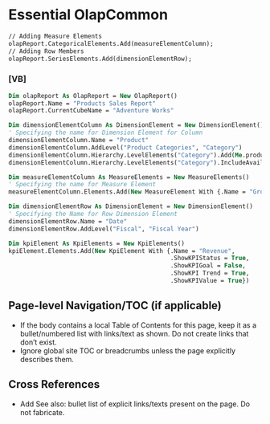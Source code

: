 <!--
source: image
domain: syncfusion-sdk
task: pdf-ocr-to-markdown
language: en (keep original; do not translate)
source_filename: page_060.jpeg
document_name: Olap Common
page_number: 060
page_id: Olap Common#page_060
product: Syncfusion Winforms
version: 11.4.0.26
timestamp: 2025-08-09T07:18:45Z
fidelity: lossless
-->

# Essential OlapCommon

```vb
// Adding Measure Elements
olapReport.CategoricalElements.Add(measureElementColumn);
// Adding Row Members
olapReport.SeriesElements.Add(dimensionElementRow);
```

### [VB]

```vb
Dim olapReport As OlapReport = New OlapReport()
olapReport.Name = "Products Sales Report"
olapReport.CurrentCubeName = "Adventure Works"

Dim dimensionElementColumn As DimensionElement = New DimensionElement()
' Specifying the name for Dimension Element for Column
dimensionElementColumn.Name = "Product"
dimensionElementColumn.AddLevel("Product Categories", "Category")
dimensionElementColumn.Hierarchy.LevelElements("Category").Add(Me.productName)
dimensionElementColumn.Hierarchy.LevelElements("Category").IncludeAvailableMembers = True

Dim measureElementColumn As MeasureElements = New MeasureElements()
' Specifying the name for Measure Element
measureElementColumn.Elements.Add(New MeasureElement With {.Name = "Gross Profit"})

Dim dimensionElementRow As DimensionElement = New DimensionElement()
' Specifying the Name for Row Dimension Element
dimensionElementRow.Name = "Date"
dimensionElementRow.AddLevel("Fiscal", "Fiscal Year")

Dim kpiElement As KpiElements = New KpiElements()
kpiElement.Elements.Add(New KpiElement With {.Name = "Revenue",
                                             .ShowKPIStatus = True,
                                             .ShowKPIGoal = False,
                                             .ShowKPI Trend = True,
                                             .ShowKPIValue = True})
```

## Page-level Navigation/TOC (if applicable)
- If the body contains a local Table of Contents for this page, keep it as a bullet/numbered list with links/text as shown. Do not create links that don’t exist.
- Ignore global site TOC or breadcrumbs unless the page explicitly describes them.

## Cross References
- Add See also: bullet list of explicit links/texts present on the page. Do not fabricate.

<!-- tags: [olapcommon, essentialolapcommon, syncfusion, winforms, olapreport, dimensionelement, measureelements, kpielements] keywords: [OlapReport, DimensionElement, MeasureElements, KpiElements, Products Sales Report, Adventure Works, Product, Gross Profit, Date, Fiscal, Revenue] -->